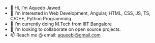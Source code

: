 - 👋 Hi, I’m Aqueeb Jawed
- 👀 I’m interested in Web Development, Angular, HTML, CSS, JS, TS, C/C++, Python Programming
- 🌱 I’m currently doing M.Tech from IIIT Bangalore
- 💞️ I’m looking to collaborate on open source projects.
- 📫 Reach me @ email: aqueebj@gmail.com

<!---
aqueebj/aqueebj is a ✨ special ✨ repository because its `README.md` (this file) appears on your GitHub profile.
You can click the Preview link to take a look at your changes.
--->

